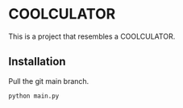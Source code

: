 # COOLCULATOR

This is a project that resembles a COOLCULATOR.

## Installation

Pull the git main branch.

```bash
python main.py
```